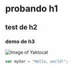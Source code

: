 # probando h1
## test de h2
### demo de h3

![Image of Yaktocat](https://octodex.github.com/images/yaktocat.png)

``` javascript
var myVar = "Hello, world!";
```
